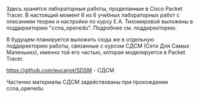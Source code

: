 Здесь хранятся лабораторные работы, проделанные в Cisco Packet Tracer.
В настоящий момент 6 из 6 учебных лабораторных работ с описанием теории и настройки по курсу Е.А. Тихомировой выложены в поддиректорию "ccna_openedu".
Подробнее см. поддиректорию.

В будущем планируется выложить сюда же в отдельную поддиректорию работы, связанные с курсом СДСМ (Сети Для Самых Маленьких), именно той его частью, которая моделируется в Packet Tracer.

https://github.com/eucariot/SDSM - СДСМ

Частично материалы СДСМ задействованы при прохождении ccna_openedu.
